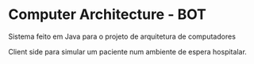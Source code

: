# Computer Architecture - BOT

Sistema feito em Java para o projeto de arquitetura de computadores   

Client side para simular um paciente num ambiente de espera hospitalar.
